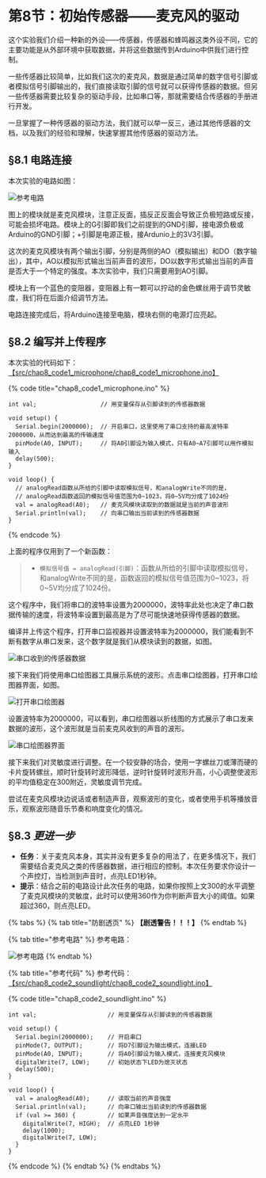 # 第8节：初始传感器——麦克风的驱动

这个实验我们介绍一种新的外设——传感器，传感器和蜂鸣器这类外设不同，它的主要功能是从外部环境中获取数据，并将这些数据传到Arduino中供我们进行控制。

一些传感器比较简单，比如我们这次的麦克风，数据是通过简单的数字信号引脚或者模拟信号引脚输出的，我们直接读取引脚的信号就可以获得传感器的数据。但另一些传感器需要比较复杂的驱动手段，比如串口等，那就需要结合传感器的手册进行开发。

一旦掌握了一种传感器的驱动方法，我们就可以举一反三，通过其他传感器的文档，以及我们的经验和理解，快速掌握其他传感器的驱动方法。

## §8.1 电路连接

本次实验的电路如图：

![参考电路](.gitbook/assets/chap8\_img1\_microphone.png)

图上的模块就是麦克风模块，注意正反面，插反正反面会导致正负极短路或反接，可能会损坏电路。模块上的G引脚即我们之前提到的GND引脚，接电源负极或Arduino的GND引脚；+引脚是电源正极，接Ardunio上的3V3引脚。

这次的麦克风模块有两个输出引脚，分别是两侧的AO（模拟输出）和DO（数字输出），其中，AO以模拟形式输出当前声音的波形，DO以数字形式输出当前的声音是否大于一个特定的强度。本次实验中，我们只需要用到AO引脚。

模块上有一个蓝色的变阻器，变阻器上有一颗可以拧动的金色螺丝用于调节灵敏度，我们将在后面介绍调节方法。

电路连接完成后，将Arduino连接至电脑，模块右侧的电源灯应亮起。

## §8.2 编写并上传程序

本次实验的代码如下：[【src/chap8\_code1\_microphone/chap8\_code1\_microphone.ino】](https://www.jianguoyun.com/p/DQpVhxQQmcGwBxjsjpsE)

{% code title="chap8_code1_microphone.ino" %}
```arduino
int val;                  // 用变量保存从引脚读到的传感器数据

void setup() {
  Serial.begin(2000000);  // 开启串口，这里使用了串口支持的最高波特率2000000，从而达到最高的传输速度
  pinMode(A0, INPUT);     // 将A0引脚设为输入模式，只有A0~A7引脚可以用作模拟输入
  delay(500);
}

void loop() {
  // analogRead函数从所给的引脚中读取模拟信号，和analogWrite不同的是，
  // analogRead函数返回的模拟信号值范围为0~1023，将0~5V均分成了1024份
  val = analogRead(A0);   // 麦克风模块读取到的数据就是当前的声音波形
  Serial.println(val);    // 向串口输出当前读到的传感器数据
}
```
{% endcode %}

上面的程序仅用到了一个新函数：

> * `模拟信号值 = analogRead(引脚)`：函数从所给的引脚中读取模拟信号，和analogWrite不同的是，函数返回的模拟信号值范围为0\~1023，将0\~5V均分成了1024份。

这个程序中，我们将串口的波特率设置为2000000，波特率此处也决定了串口数据传输的速度，将波特率设置到最高是为了尽可能快速地获得传感器的数据。

编译并上传这个程序，打开串口监视器并设置波特率为2000000，我们能看到不断有数字从串口发来，这个数字就是我们从模块读到的数据，如图。

![串口收到的传感器数据](.gitbook/assets/chap8\_img2\_chuanganqishuju.png)

接下来我们将使用串口绘图器工具展示系统的波形。点击串口绘图器，打开串口绘图器界面，如图。

![打开串口绘图器](.gitbook/assets/chap8\_img3\_chuankouhuituqi.png)

设置波特率为2000000，可以看到，串口绘图器以折线图的方式展示了串口发来数据的波形，这个波形就是当前麦克风收到的声音的波形。

![串口绘图器界面](.gitbook/assets/chap8\_img4\_chuankouhuituqijiemian.png)

接下来我们对灵敏度进行调整。在一个较安静的场合，使用一字螺丝刀或薄而硬的卡片旋转螺丝，顺时针旋转时波形降低，逆时针旋转时波形升高，小心调整使波形的平均值稳定在300附近，灵敏度调节完成。

尝试在麦克风模块边说话或者制造声音，观察波形的变化，或者使用手机等播放音乐，观察波形随音乐节奏和响度变化的情况。

## §8.3 _更进一步_

* **任务**：关于麦克风本身，其实并没有更多复杂的用法了，在更多情况下，我们需要结合麦克风之类的传感器数据，进行相应的控制。本次任务要求你设计一个声控灯，当检测到声音时，点亮LED1秒钟。
* **提示**：结合之前的电路设计此次任务的电路，如果你按照上文300的水平调整了麦克风模块的灵敏度，此时可以使用360作为你判断声音大小的阈值。如果超过360，则点亮LED。

{% tabs %}
{% tab title="防剧透页" %}
**【剧透警告！！！】**
{% endtab %}

{% tab title="参考电路" %}
参考电路：

![参考电路](.gitbook/assets/chap8\_img5\_soundlight.png)
{% endtab %}

{% tab title="参考代码" %}
参考代码：[【src/chap8\_code2\_soundlight/chap8\_code2\_soundlight.ino】](https://www.jianguoyun.com/p/DQpVhxQQmcGwBxjsjpsE)

{% code title="chap8_code2_soundlight.ino" %}
```arduino
int val;                    // 用变量保存从引脚读到的传感器数据

void setup() {
  Serial.begin(2000000);    // 开启串口
  pinMode(7, OUTPUT);       // 将D7引脚设为输出模式，连接LED
  pinMode(A0, INPUT);       // 将A0引脚设为输入模式，连接麦克风模块
  digitalWrite(7, LOW);     // 初始状态下LED为熄灭状态
  delay(500);
}

void loop() {
  val = analogRead(A0);     // 读取当前的声音强度
  Serial.println(val);      // 向串口输出当前读到的传感器数据
  if (val >= 360) {         // 如果声音强度达到一定水平
    digitalWrite(7, HIGH);  // 点亮LED 1秒钟
    delay(1000);
    digitalWrite(7, LOW);
  }
}
```
{% endcode %}
{% endtab %}
{% endtabs %}
